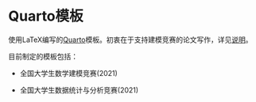 # Quarto模板

使用LaTeX编写的[Quarto](https://quarto.org/)模板。初衷在于支持建模竞赛的论文写作，详见[说明](https://stulink.netlify.app/posts/quarto/cumcm)。

目前制定的模板包括：

- 全国大学生数学建模竞赛(2021)

- 全国大学生数据统计与分析竞赛(2021)
